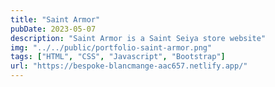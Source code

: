 ```yaml
---
title: "Saint Armor"
pubDate: 2023-05-07
description: "Saint Armor is a Saint Seiya store website"
img: "../../public/portfolio-saint-armor.png"
tags: ["HTML", "CSS", "Javascript", "Bootstrap"]
url: "https://bespoke-blancmange-aac657.netlify.app/"
---
```



